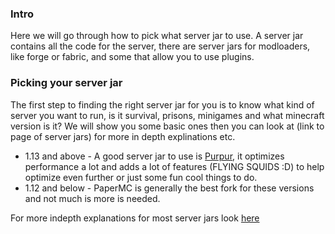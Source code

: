 ### Intro
Here we will go through how to pick what server jar to use. A server jar contains all the code for the server, there are server jars for modloaders, like forge or fabric, and some that allow you to use plugins.

### Picking your server jar
The first step to finding the right server jar for you is to know what kind of server you want to run, is it survival, prisons, minigames and what minecraft version is it? We will show you some basic ones then you can look at (link to page of server jars) for more in depth explinations etc. 

- 1.13 and above - A good server jar to use is [Purpur](https://github.com/pl3xgaming/Purpur), it optimizes performance a lot and adds a lot of features (FLYING SQUIDS :D) to help optimize even further or just some fun cool things to do.
- 1.12 and below - PaperMC is generally the best fork for these versions and not much is more is needed.

For more indepth explanations for most server jars look [here](https://github.com/JustDoom/anything-minecraft/blob/main/info/server%20jars.md#intro)
